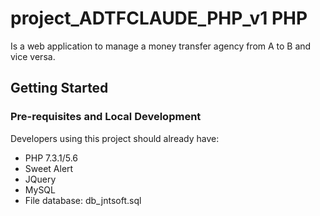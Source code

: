 # project_ADTFCLAUDE_PHP_v1 PHP
Is a web application to manage a money transfer agency from A to B and vice versa.

## Getting Started

### Pre-requisites and Local Development

Developers using this project should already have:

- PHP 7.3.1/5.6
- Sweet Alert
- JQuery
- MySQL
- File database: db_jntsoft.sql
